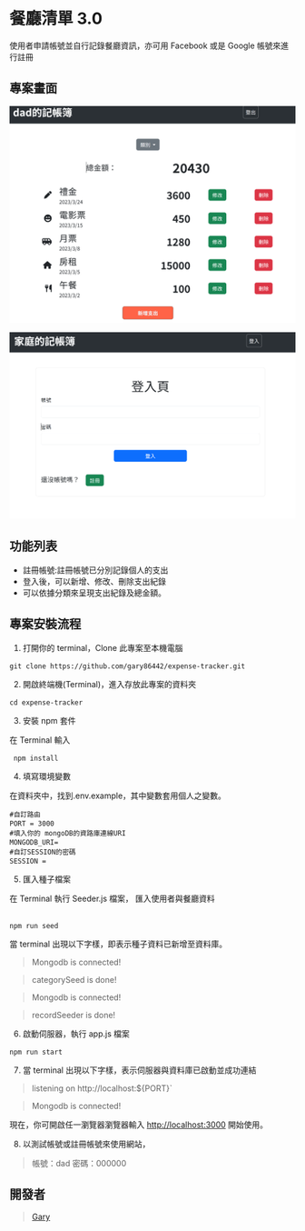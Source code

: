 # 餐廳清單 3.0

使用者申請帳號並自行記錄餐廳資訊，亦可用 Facebook 或是 Google 帳號來進行註冊

## 專案畫面

![image](https://github.com/gary86442/expense-tracker/blob/main/public/img/index.png)

![image](https://github.com/gary86442/expense-tracker/blob/main/public/img/login.png)

## 功能列表

- 註冊帳號:註冊帳號已分別記錄個人的支出
- 登入後，可以新增、修改、刪除支出紀錄
- 可以依據分類來呈現支出紀錄及總金額。

## 專案安裝流程

1. 打開你的 terminal，Clone 此專案至本機電腦

```
git clone https://github.com/gary86442/expense-tracker.git
```

2. 開啟終端機(Terminal)，進入存放此專案的資料夾

```
cd expense-tracker
```

3. 安裝 npm 套件

在 Terminal 輸入

```
 npm install
```

4. 填寫環境變數

在資料夾中，找到.env.example，其中變數套用個人之變數。

```
#自訂路由
PORT = 3000
#填入你的 mongoDB的資路庫連線URI
MONGODB_URI=
#自訂SESSION的密碼
SESSION =
```

5. 匯入種子檔案

在 Terminal 執行 Seeder.js 檔案， 匯入使用者與餐廳資料

```

npm run seed
```

當 terminal 出現以下字樣，即表示種子資料已新增至資料庫。

> Mongodb is connected!

> categorySeed is done!

> Mongodb is connected!

> recordSeeder is done!

6. 啟動伺服器，執行 app.js 檔案

```
npm run start
```

7. 當 terminal 出現以下字樣，表示伺服器與資料庫已啟動並成功連結

> listening on http://localhost:${PORT}`

> Mongodb is connected!

現在，你可開啟任一瀏覽器瀏覽器輸入 [http://localhost:3000](http://localhost:3000) 開始使用。

8. 以測試帳號或註冊帳號來使用網站，

> 帳號：dad
> 密碼：000000

## 開發者

> [Gary](https://github.com/gary86442)
